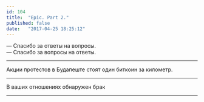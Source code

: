 ```yaml
---
id: 104
title:  "Epic. Part 2."
published: false
date:   "2017-04-25 18:25:12"
---
```


— Спасибо за ответы на вопросы.  
— Спасибо за вопросы на ответы.  

***

Акции протестов в Будапеште стоят один биткоин за километр.

***

В ваших отношениях обнаружен брак

***